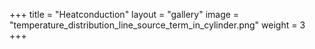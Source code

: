 +++
title = "Heatconduction"
layout = "gallery"
image = "temperature_distribution_line_source_term_in_cylinder.png"
weight = 3
+++
